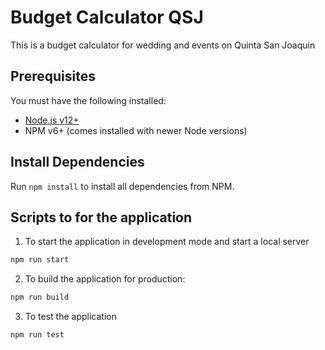 # Budget Calculator QSJ

This is a budget calculator for wedding and events on Quinta San Joaquin

## Prerequisites

You must have the following installed:

- [Node.js v12+](https://nodejs.org/en/download/)
- NPM v6+ (comes installed with newer Node versions)

## Install Dependencies

Run `npm install` to install all dependencies from NPM.

## Scripts to for the application

1. To start the application in development mode and start a local server

```bash
npm run start
```

2. To build the application for production:

```bash
npm run build
```

3. To test the application

```bash
npm run test
```
